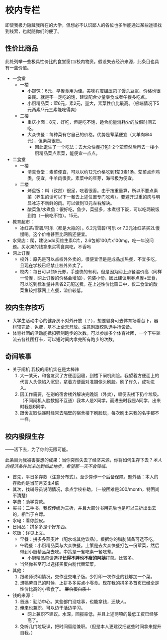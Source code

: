 # 校内专栏
即使我极力隐藏我所在的大学，但想必不认识鄙人的各位也多半能通过某些途径找到线索，也就随你们的便了。
## 性价比商品
此处列举一些极具性价比的食堂窗口/校内物资。<span class="heimu" title="你知道的太多了">假设失去经济来源，此条目也具有一些价值。</span>
* 一食堂
    * 一楼
        * 小馄饨：6元，早餐食用为佳。美味程度碾压包子馒头豆浆，价格也很亲民。就是不一定吃的饱，建议配合少量零食或者午餐多吃点。
        * 小厨精品菜：荤6元，素2元，量大，素菜性价比最高。（极端情况下5元两素/7元三素能吃得爽）
    * 二楼
        * 重庆小面：8元，好吃，但是吃不饱，适合能量消耗少的放假时间去吃。
        * 大众快餐：每种菜有它自己的价格。优势是荤菜便宜（大羊肉串4元），但素菜很贵。
            * 因此诞生了一个吃法：去大众快餐打包1-2个荤菜然后再去一楼小厨精品菜点素菜，能便宜一点点。
* 二食堂
    * 一楼
        * 清真食堂：素菜便宜，可以以约12元价格吃到1荤3素1汤。荤菜点炸鸡类，便宜，牛羊肉很贵。素菜中的豆芽，海带极为便宜。
    * 二楼
        * 烤盘饭：料（孜然）很足，吃着很香。由于按重量算，所以不要点素菜（养生的话可以下一餐去上述位置专门吃素）。要避开过重的肉与明显冰冻不新鲜的肉。可以做到13元左右解决。
        * 酸菜鱼/水煮鱼：很好吃，鱼少，菜挺多，水煮很下饭，可以吃两碗饭到饱（一碗吃不饱）。15元。
* 教育超市：
    * 冰红茶/雪碧/可乐（都是大瓶的）。6.2元雪碧/可乐 or 7.2元冰红茶买2L慢慢喝。这个价格甚至比网购还便宜。
* 水果店：爬，建议pdd买维生素C片，2.6包邮100片x100mg，吃一年没问题。<span class="heimu" title="你知道的太多了">买水果的钱拿来买零食爽吃，不香吗</span>
* 网上订餐
    * 校外：原先是可以点校外外卖的，很便宜但是是成品加热餐，不宜多吃，且现在学校已经禁止校外外卖了。
    * 校内：每日可以领5元券，手速快的有利。但是因为网上点餐溢价高（同样一份餐，网上订餐的价格会增加），包装小份，因此建议用券点餐+堂食，可以吃到标准量并且省2元配送费。在上述性价比窗口中，仅二食堂的酸菜鱼较推荐网上点餐，溢价较低。
## 校内生存技巧
* 大学生活动中心的健身房不对外开放（？），想要健身可去体育场看台下，器材较完备，免费，基本上全天开放。注意别跟校队选手抢设备。
* 体育社团的活动能抵扣强制跑步的次数。可以参加多个体育社团，一个下午轮流去各社团打卡，可以短时间内拿完所有跑步的次数。
## 奇闻轶事
* 关于闸机 <span class="heimu" title="你知道的太多了">我校的闸机实在是太棒辣</span>
    1. 大一某天，和舍友买了方便面回寝，到楼下闸机刷脸。我望着方便面上的代言人头像陷入沉思，拿着方便面对准摄像头刷脸。刷了许久，成功进入。
    2. 因工作需要，在别的宿舍楼外解决完晚饭（外卖），顺便去楼下扔个垃圾。（不同闸机人脸数据不互通）我本人是X同学，而进去时我是A同学，出来时我是B同学。
    3. 跟舍友取快递时经常去隔壁的宿舍楼下刷脸玩，每次刷出来我的名字都不一样。
## 校内极限生存
<div class="subtitle">——活下去，为了你的无限可能。</div>

此条目为我被害妄想的成果：当你突然失去了经济来源，你将如何生存下去？*本人的经济条件尚未达到如此地步，希望那一天不会降临。*

* 首先，平日多存款（注意分布式）。至少算作一个后备保障。<span class="heimu" title="你知道的太多了">题外话：本人的存款约是当前月支出4倍</span>
* 其次，找辅导员说明情况，拿点学校补助。（一般困难是300/month，特困尚不清楚）
* 学费：助学贷款。
* 买书：二手书，我校传统为三折，并且大部分书用完后也是可以三折出出去的，相当于白嫖。
* 水电：看你脸皮。
* 日用品：拼多多是个好东西。
* 吃饭：详见[上文](#性价比商品)。
    * 早餐：拼多多燕麦片（配水或其他饮品）。根据你的脂肪储备可选不吃。
    * 午晚餐：小厨精品菜与大众快餐。上策是去大众快餐打包一份荤菜，然后带到小厨精品菜去吃。中策是一餐吃素一餐吃荤。
        * 小厨精品菜请选择**长得不胖也不瘦的阿姨**打菜。比较多。
    * 当然你甚至可以选择买蛋白粉代替荤菜。
* 其他：
    1. 跟老师说明情况，交作业交电子版。少打印一次作业的钱够加一个菜。
    2. 想犒劳自己的时候，上拼多多买点小零食。<span class="heimu" title="你知道的太多了">现在我的拼多多首页已经全是性价比高的小零食了。</span> ~~廉价蛋白质！~~ 
* 钱的来源：
    1. 首选：勤助中心。某些部门没啥事，也能拿钱，还缺人。
    2. 俺来也兼职。可以边干活边学习。
        * 网上兼职不建议。水深，回报率低，并且上述两项的最低工资已经够高了。
    3. 免听几门垃圾课，把时间留给兼职。（但是本人更建议把这些时间拿来提升自我。）